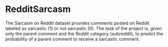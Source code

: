 # RedditSarcasm
The Sarcasm on Reddit dataset provides comments posted on Reddit labeled as sarcastic (1) or not sarcastic (0). The task of the project is, given only the parent comment and the Reddit category (subreddit), to predict the probability of a parent comment to receive a sarcastic comment.
